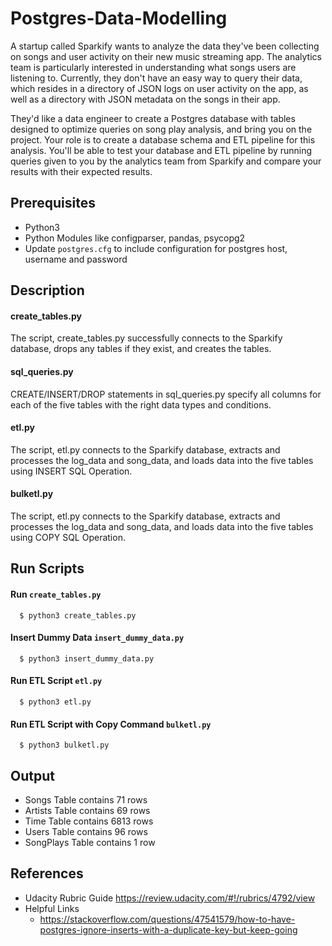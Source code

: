 # Postgres-Data-Modelling
A startup called Sparkify wants to analyze the data they've been collecting on songs and user activity on their new music streaming app. The analytics team is particularly interested in understanding what songs users are listening to. Currently, they don't have an easy way to query their data, which resides in a directory of JSON logs on user activity on the app, as well as a directory with JSON metadata on the songs in their app.

They'd like a data engineer to create a Postgres database with tables designed to optimize queries on song play analysis, and bring you on the project. Your role is to create a database schema and ETL pipeline for this analysis. You'll be able to test your database and ETL pipeline by running queries given to you by the analytics team from Sparkify and compare your results with their expected results.

## Prerequisites
- Python3
- Python Modules like configparser, pandas, psycopg2
- Update `postgres.cfg` to include configuration for postgres host, username and password

## Description
#### create_tables.py
The script, create_tables.py successfully connects to the Sparkify database, drops any tables if they exist, and creates the tables.

#### sql_queries.py
CREATE/INSERT/DROP statements in sql_queries.py specify all columns for each of the five tables with the right data types and conditions.

#### etl.py
The script, etl.py connects to the Sparkify database, extracts and processes the log_data and song_data, and loads data into the five tables using INSERT SQL Operation.

#### bulketl.py
The script, etl.py connects to the Sparkify database, extracts and processes the log_data and song_data, and loads data into the five tables using COPY SQL Operation.

## Run Scripts
#### Run `create_tables.py`
```
  $ python3 create_tables.py
```
#### Insert Dummy Data `insert_dummy_data.py`
```
  $ python3 insert_dummy_data.py
```
#### Run ETL Script `etl.py`
```
  $ python3 etl.py
```
#### Run ETL Script with Copy Command `bulketl.py`
```
  $ python3 bulketl.py
```

## Output
- Songs Table contains 71 rows
- Artists Table contains 69 rows
- Time Table contains 6813 rows
- Users Table contains 96 rows
- SongPlays Table contains 1 row

## References
- Udacity Rubric Guide <https://review.udacity.com/#!/rubrics/4792/view>
- Helpful Links
  - https://stackoverflow.com/questions/47541579/how-to-have-postgres-ignore-inserts-with-a-duplicate-key-but-keep-going